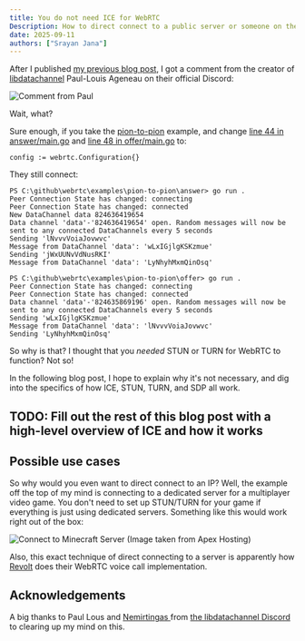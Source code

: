 ```yaml
---
title: You do not need ICE for WebRTC
Description: How to direct connect to a public server or someone on the same local network!
date: 2025-09-11
authors: ["Srayan Jana"]
---
```


After I published [my previous blog post](https://pion.ly/blog/making-a-game-with-pion/), I got a comment from the creator of [libdatachannel](https://github.com/paullouisageneau/libdatachannel) Paul-Louis Ageneau on their official Discord:

![Comment from Paul](/img/comment_from_paul_louis.png)

Wait, what?

Sure enough, if you take the [pion-to-pion](https://github.com/pion/webrtc/tree/master/examples/pion-to-pion) example, and change [line 44 in answer/main.go](https://github.com/pion/webrtc/blob/634a904ba9d5e0a71ad62b33d4a2983bd9599104/examples/pion-to-pion/answer/main.go#L44) and [line 48 in offer/main.go](https://github.com/pion/webrtc/blob/634a904ba9d5e0a71ad62b33d4a2983bd9599104/examples/pion-to-pion/offer/main.go#L48) to:

``config := webrtc.Configuration{}``

They still connect:

```
PS C:\github\webrtc\examples\pion-to-pion\answer> go run .
Peer Connection State has changed: connecting
Peer Connection State has changed: connected
New DataChannel data 824636419654
Data channel 'data'-'824636419654' open. Random messages will now be sent to any connected DataChannels every 5 seconds
Sending 'lNvvvVoiaJovwvc'
Message from DataChannel 'data': 'wLxIGjlgKSKzmue'
Sending 'jWxUUNvVdNusRKI'
Message from DataChannel 'data': 'LyNhyhMxmQinOsq'
```

```
PS C:\github\webrtc\examples\pion-to-pion\offer> go run .
Peer Connection State has changed: connecting
Peer Connection State has changed: connected
Data channel 'data'-'824635869196' open. Random messages will now be sent to any connected DataChannels every 5 seconds
Sending 'wLxIGjlgKSKzmue'
Message from DataChannel 'data': 'lNvvvVoiaJovwvc'
Sending 'LyNhyhMxmQinOsq'
```

So why is that? I thought that you *needed* STUN or TURN for WebRTC to function? Not so!

In the following blog post, I hope to explain why it's not necessary, and dig into the specifics of how ICE, STUN, TURN, and SDP all work.

## TODO: Fill out the rest of this blog post with a high-level overview of ICE and how it works


## Possible use cases
So why would you even want to direct connect to an IP? Well, the example off the top of my mind is connecting to a dedicated server for a multiplayer video game. You don't need to set up STUN/TURN for your game if everything is just using dedicated servers. Something like this would work right out of the box:

![Connect to Minecraft Server (Image taken from Apex Hosting)](/img/connect_to_minecraft_server.png)

Also, this exact technique of direct connecting to a server is apparently how [Revolt](https://revolt.chat/) does their WebRTC voice call implementation.

## Acknowledgements

A big thanks to Paul Lous and [Nemirtingas
](https://github.com/Nemirtingas) from [the libdatachannel Discord](https://discord.gg/jXAP8jp3Nn) to clearing up my mind on this.